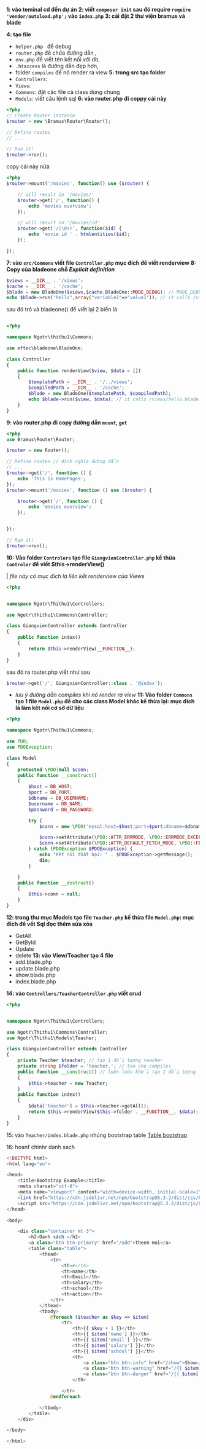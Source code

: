 **1: vào teminal cd đến dự án**
**2: viết `composer init` sau đó require `require 'vendor/autoload.php';` vào `index.php`**
**3: cài đặt 2 thư viện bramus và blade**

**4: tạo file**

- `helper.php ` để debug
- `router.php` để chứa đường dẫn ,
- `env.php` để viết tên kết nối với db,
- `.htaccess` là đường dẫn đẹp hơn,
- folder `compiles` để nó render ra view
  **5: trong src tạo folder**
- `Controllers`:
- `Views`:
- `Commons`: đặt các file cà class dùng chung
- `Models`: viết câu lệnh sql
  **6: vào router.php đi coppy cái này**

```php
<?php
// Create Router instance
$router = new \Bramus\Router\Router();

// Define routes
// ...

// Run it!
$router->run();
```

copy cái này nữa

```php
<?php
$router->mount('/movies', function() use ($router) {

    // will result in '/movies/'
    $router->get('/', function() {
        echo 'movies overview';
    });

    // will result in '/movies/id'
    $router->get('/(\d+)', function($id) {
        echo 'movie id ' . htmlentities($id);
    });

});
```

**7: vào `src/Commons` viết file `Controller.php` mục đích để viết renderview**
**8: Copy của bladeone chỗ _Explicit definition_**

```php
$views = __DIR__ . '/views';
$cache = __DIR__ . '/cache';
$blade = new BladeOne($views,$cache,BladeOne::MODE_DEBUG); // MODE_DEBUG allows to pinpoint troubles.
echo $blade->run("hello",array("variable1"=>"value1")); // it calls /views/hello.blade.php

```

sau đó trỏ và bladeone() để viết lại 2 biến là

```php

<?php

namespace Ngotr\thithu1\Commons;

use eftec\bladeone\BladeOne;

class Controller
{
    public function renderView($view, $data = [])
    {
        $templatePath = __DIR__ . '/../views';
        $compiledPath = __DIR__ . '/cache';
        $blade = new BladeOne($templatePath, $compiledPath);
        echo $blade->run($view, $data); // it calls /views/hello.blade.php
    }
}

```

**9: vào router.php đi copy đường dẫn `mount`, `get`**

```php
<?php
use Bramus\Router\Router;

$router = new Router();

// Define routes // định nghĩa đường dẫn
// ...
$router->get('/', function () {
    echo 'This is HomePages';
});
$router->mount('/movies', function () use ($router) {

    $router->get('/', function () {
        echo 'movies overview';
    });


});

// Run it!
$router->run();

```

**10: Vào folder `Controlers` tạo file `GiangvienController.php` kế thừa `Controler` để viết $this->renderView()**

| _file này có mục đích là liên kết renderview của Views_

```php
<?php


namespace Ngotr\Thithu1\Controllers;

use Ngotr\thithu1\Commons\Controller;

class GiangvienController extends Controller
{
    public function index()
    {
        return $this->renderView(__FUNCTION__);
    }
}
```

sau đó ra router.php viết như sau

```php
$router->get('/', GiangvienController::class . '@index');
```

- _lưu ý đường dẫn compiles khi nó render ra view_
  **11: Vào folder `Commons` tạo 1 file `Model.php` để cho các class Model khác kế thừa lại: mục đích là làm kết nối cơ sở dữ liệu**

```php
<?php

namespace Ngotr\Thithu1\Commons;

use PDO;
use PDOException;

class Model
{
    protected \PDO|null $conn;
    public function __construct()
    {
        $host = DB_HOST;
        $port = DB_PORT;
        $dbname = DB_USERNAME;
        $username = DB_NAME;
        $password = DB_PASSWORD;

        try {
            $conn = new \PDO("mysql:host=$host;port=$port;dbname=$dbname", $username, $password);

            $conn->setAttribute(\PDO::ATTR_ERRMODE, \PDO::ERRMODE_EXCEPTION);
            $conn->setAttribute(\PDO::ATTR_DEFAULT_FETCH_MODE, \PDO::FETCH_ASSOC);
        } catch (PDOException $PDOException) {
            echo "Kết nối thất bại: " . $PDOException->getMessage();
            die;
        }

    }
    public function __destruct()
    {
        $this->conn = null;
    }
}

```

**12: trong thư mục Models tạo file `Teacher.php` kế thừa file `Model.php`: mục đích để vết Sql đọc thêm sửa xóa**

- GetAll
- GetById
- Update
- delete
  **13: vào View/Teacher tạo 4 file**
- add.blade.php
- update.blade.php
- show.blade.php
- index.blade.php

**14: vào `Controllers/TeacherController.php` viết crud**

```php
<?php


namespace Ngotr\Thithu1\Controllers;

use Ngotr\Thithu1\Commons\Controller;
use Ngotr\Thithu1\Models\Teacher;

class GiangvienController extends Controller
{
    private Teacher $teacher; // tạo 1 đối tượng teacher
    private string $folder = 'teacher.'; // tạo cho compiles
    public function __construct() // luôn luôn khởi tạo 1 đối tượng
    {
        $this->teacher = new Teacher;
    }
    public function index()
    {
        $data['teacher'] = $this->teacher->getAll();
        return $this->renderView($this->folder . __FUNCTION__, $data);
    }
}

```

15: vào `Teacher/index.blade.php` nhúng bootstrap table
[Table bootstrap ](https://www.w3schools.com/bootstrap5/tryit.asp?filename=trybs_table_basic&stacked=h)

16: hoanf chinhr danh sach

```php
<!DOCTYPE html>
<html lang="en">

<head>
    <title>Bootstrap Example</title>
    <meta charset="utf-8">
    <meta name="viewport" content="width=device-width, initial-scale=1">
    <link href="https://cdn.jsdelivr.net/npm/bootstrap@5.3.2/dist/css/bootstrap.min.css" rel="stylesheet">
    <script src="https://cdn.jsdelivr.net/npm/bootstrap@5.3.2/dist/js/bootstrap.bundle.min.js"></script>
</head>

<body>

    <div class="container mt-3">
        <h2>Danh sách </h2>
        <a class="btn btn-primary" href="/add">theem moi</a>
        <table class="table">
            <thead>
                <tr>
                    <th>#</th>
                    <th>name</th>
                    <th>Email</th>
                    <th>salary</th>
                    <th>school</th>
                    <th>action</th>
                </tr>
            </thead>
            <tbody>
                @foreach ($teacher as $key => $item)
                    <tr>
                        <th>{{ $key + 1 }}</th>
                        <th>{{ $item['name'] }}</th>
                        <th>{{ $item['email'] }}</th>
                        <th>{{ $item['salary'] }}</th>
                        <th>{{ $item['school'] }}</th>
                        <th>
                            <a class="btn btn-info" href="/show">Show</a>
                            <a class="btn btn-warning" href="/{{ $item['id'] }}/update">update</a>
                            <a class="btn btn-danger" href="/{{ $item['id'] }}/delete">delete</a>
                        </th>

                    </tr>
                @endforeach

            </tbody>
        </table>
    </div>

</body>

</html>

```

